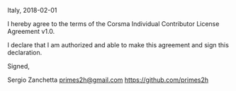 Italy, 2018-02-01

I hereby agree to the terms of the Corsma Individual Contributor License
Agreement v1.0.

I declare that I am authorized and able to make this agreement and sign this
declaration.

Signed,

Sergio Zanchetta primes2h@gmail.com https://github.com/primes2h
